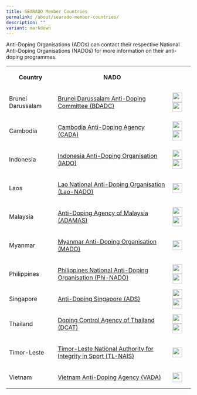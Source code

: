 ```yaml
---
title: SEARADO Member Countries
permalink: /about/searado-member-countries/
description: ""
variant: markdown
---
```

<p>Anti-Doping Organisations (ADOs) can contact their respective National
Anti-Doping Organisations (NADOs) for more information on their anti-doping
programmes.</p>
<table style="minWidth: 75px">
<colgroup>
<col>
<col>
<col>
</colgroup>
<tbody>
<tr>
<th rowspan="1" colspan="1">
<p>Country</p>
</th>
<th rowspan="1" colspan="1">
<p>NADO</p>
</th>
<th rowspan="1" colspan="1">
<p></p>
</th>
</tr>
<tr>
<td rowspan="1" colspan="1">
<p>Brunei Darussalam</p>
</td>
<td rowspan="1" colspan="1">
<p><a href="http://www.kkbs.gov.bn/pages/bdadc.aspx" rel="noopener noreferrer nofollow" target="_blank">Brunei Darussalam Anti-Doping Committee (BDADC)</a>
</p>
</td>
<td rowspan="1" colspan="1"><a class="isomer-image-wrapper" href="https://www.facebook.com/BruneiDarussalamAntiDopingCommittee/"><img style="border:none;width:26px;height:26px;" height="auto" width="100%" src="https://i.ibb.co/vjKKsp5/facebook.png"></a>
<a class="isomer-image-wrapper" href="https://www.instagram.com/bruneiantidoping/">
<img style="border:none;width:26px;height:26px;" height="auto" width="100%" src="https://i.ibb.co/n0Hcvqv/pngtree-instagram-icon-png-image-6315974.png">
</a>
</td>
</tr>
<tr>
<td rowspan="1" colspan="1">
<p>Cambodia</p>
</td>
<td rowspan="1" colspan="1">
<p><a href="http://cada.gov.kh" rel="noopener noreferrer nofollow" target="_blank">Cambodia Anti-Doping Agency (CADA)</a> 
<br>
</p>
</td>
<td rowspan="1" colspan="1"><a class="isomer-image-wrapper" href="https://www.facebook.com/profile.php?id=100064681629327"><img style="border:none;width:26px;height:26px;" height="auto" width="100%" src="https://i.ibb.co/vjKKsp5/facebook.png"></a>
<a class="isomer-image-wrapper" href="https://www.instagram.com/cambodia.antidoping?utm_source=ig_web_button_share_sheet&amp;igsh=ZDNlZDc0MzIxNw==">
<img style="border:none;width:26px;height:26px;" height="auto" width="100%" src="https://i.ibb.co/n0Hcvqv/pngtree-instagram-icon-png-image-6315974.png">	
</a></td>
</tr>
<tr>
<td rowspan="1" colspan="1">
<p>Indonesia</p>
</td>
<td rowspan="1" colspan="1">
<p><a href="https://iado.id/h/index.php/en/" rel="noopener noreferrer nofollow" target="_blank">Indonesia Anti-Doping Organisation (IADO)</a> 
<br>
</p>
</td>
<td rowspan="1" colspan="1"><a class="isomer-image-wrapper" href="https://www.facebook.com/inaantidoping"><img style="border:none;width:26px;height:26px;" height="auto" width="100%" src="https://i.ibb.co/vjKKsp5/facebook.png"></a>
<a class="isomer-image-wrapper" href="https://www.instagram.com/iado.id/">
<img style="border:none;width:26px;height:26px;" height="auto" width="100%" src="https://i.ibb.co/n0Hcvqv/pngtree-instagram-icon-png-image-6315974.png">
</a>
</td>
</tr>
<tr>
<td rowspan="1" colspan="1">
<p>Laos</p>
</td>
<td rowspan="1" colspan="1">
<p><a href="https://lnado.moes.edu.la/index.php/en/" rel="noopener noreferrer nofollow" target="_blank">Lao National Anti-Doping Organisation (Lao-NADO)</a> 
<br>
</p>
</td>
<td rowspan="1" colspan="1"><a class="isomer-image-wrapper" href="https://www.facebook.com/p/LAO-NADO-100068322504385/"><img style="border:none;width:26px;height:26px;" height="auto" width="100%" src="https://i.ibb.co/vjKKsp5/facebook.png"></a>
</td>
</tr>
<tr>
<td rowspan="1" colspan="1">
<p>Malaysia</p>
</td>
<td rowspan="1" colspan="1">
<p><a href="http://www.adamas.gov.my/en/" rel="noopener noreferrer nofollow" target="_blank">Anti-Doping Agency of Malaysia (ADAMAS)</a> 
<br>
</p>
</td>
<td rowspan="1" colspan="1"><a class="isomer-image-wrapper" href="https://www.facebook.com/adamas.my"><img style="border:none;width:26px;height:26px;" height="auto" width="100%" src="https://i.ibb.co/vjKKsp5/facebook.png"></a>
<a class="isomer-image-wrapper" href="https://www.instagram.com/antidopingmalaysia/">
<img style="border:none;width:26px;height:26px;" height="auto" width="100%" src="https://i.ibb.co/n0Hcvqv/pngtree-instagram-icon-png-image-6315974.png">
</a>
</td>
</tr>
<tr>
<td rowspan="1" colspan="1">
<p>Myanmar</p>
</td>
<td rowspan="1" colspan="1">
<p><a href="https://mado.gov.mm/" rel="noopener noreferrer nofollow" target="_blank">Myanmar Anti-Doping Organisation (MADO)</a> 
<br>
</p>
</td>
<td rowspan="1" colspan="1"><a class="isomer-image-wrapper" href="https://www.facebook.com/profile.php?id=100063934928237"><img style="border:none;width:26px;height:26px;" height="auto" width="100%" src="https://i.ibb.co/vjKKsp5/facebook.png"></a>
</td>
</tr>
<tr>
<td rowspan="1" colspan="1">
<p>Philippines</p>
</td>
<td rowspan="1" colspan="1">
<p><a href="https://www.phi-nado.com" rel="noopener noreferrer nofollow" target="_blank">Philippines National Anti-Doping Organisation (Phi-NADO)</a> 
<br>
</p>
</td>
<td rowspan="1" colspan="1"><a class="isomer-image-wrapper" href="https://www.facebook.com/psc.phinado/"><img style="border:none;width:26px;height:26px;" height="auto" width="100%" src="https://i.ibb.co/vjKKsp5/facebook.png"></a>
<a class="isomer-image-wrapper" href="https://www.instagram.com/phinado_official/">
<img style="border:none;width:26px;height:26px;" height="auto" width="100%" src="https://i.ibb.co/n0Hcvqv/pngtree-instagram-icon-png-image-6315974.png">
</a>
</td>
</tr>
<tr>
<td rowspan="1" colspan="1">
<p>Singapore</p>
</td>
<td rowspan="1" colspan="1">
<p><a href="https://www.antidopingsingapore.gov.sg/" rel="noopener noreferrer nofollow" target="_blank">Anti-Doping Singapore (ADS)</a> 
<br>
</p>
</td>
<td rowspan="1" colspan="1"><a class="isomer-image-wrapper" href="https://www.facebook.com/antidopingsingapore"><img style="border:none;width:26px;height:26px;" height="auto" width="100%" src="https://i.ibb.co/vjKKsp5/facebook.png"></a>
<a class="isomer-image-wrapper" href="https://www.instagram.com/antidopingsingapore/">
<img style="border:none;width:26px;height:26px;" height="auto" width="100%" src="https://i.ibb.co/n0Hcvqv/pngtree-instagram-icon-png-image-6315974.png">
</a>
</td>
</tr>
<tr>
<td rowspan="1" colspan="1">
<p>Thailand</p>
</td>
<td rowspan="1" colspan="1">
<p><a href="https://www.dcat.in.th/EN" rel="noopener noreferrer nofollow" target="_blank">Doping Control Agency of Thailand (DCAT)</a> 
<br>
</p>
</td>
<td rowspan="1" colspan="1"><a class="isomer-image-wrapper" href="https://www.facebook.com/DopingControlAgencyOfThailand"><img style="border:none;width:26px;height:26px;" height="auto" width="100%" src="https://i.ibb.co/vjKKsp5/facebook.png"></a>
<a class="isomer-image-wrapper" href="https://www.instagram.com/dcat_thailand/">
<img style="border:none;width:26px;height:26px;" height="auto" width="100%" src="https://i.ibb.co/n0Hcvqv/pngtree-instagram-icon-png-image-6315974.png">
</a>
</td>
</tr>
<tr>
<td rowspan="1" colspan="1">
<p>Timor-Leste</p>
</td>
<td rowspan="1" colspan="1">
<p><a href="https://eng.tl-cleansportagency.org/" rel="noopener noreferrer nofollow" target="_blank">Timor-Leste National Authority for Integrity in Sport (TL-NAIS)</a> 
<br>
</p>
</td>
<td rowspan="1" colspan="1"><a class="isomer-image-wrapper" href="https://www.facebook.com/profile.php?id=61556553115529&amp;mibextid=kFxxJD"><img style="border:none;width:26px;height:26px;" height="auto" width="100%" src="https://i.ibb.co/vjKKsp5/facebook.png"></a>
</td>
</tr>
<tr>
<td rowspan="1" colspan="1">
<p>Vietnam</p>
</td>
<td rowspan="1" colspan="1">
<p><a href="https://vada.org.vn/" rel="noopener noreferrer nofollow" target="_blank">Vietnam Anti-Doping Agency (VADA)</a> 
<br>
</p>
</td>
<td rowspan="1" colspan="1"><a class="isomer-image-wrapper" href="https://www.facebook.com/vada.org.vn/"><img style="border:none;width:26px;height:26px;" height="auto" width="100%" src="https://i.ibb.co/vjKKsp5/facebook.png"></a>
</td>
</tr>
</tbody>
</table>
<p></p>
